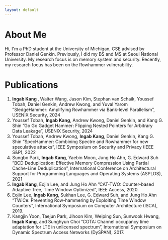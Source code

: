 ```yaml
---
layout: default
---
```


# About Me
Hi, I'm a PhD student at the University of Michigan, CSE advised by Professor Daniel Genkin.
Previously, I did my BS and MS at Seoul National University. 
My research focus is on memory system and security. Recently, my research focus has been on the Rowhammer vulnerability.

# Publications


1. <strong>Ingab Kang </strong>, Walter Wang, Jason Kim, Stephan van Schaik, Youssef Tobah, Daniel Genkin, Andrew Kwong, and Yuval Yarom
    ”SledgeHammer: Amplifying Rowhammer via Bank-level Parallelism”, USENIX Security, 2024
2. Youssef Tobah, <strong>Ingab Kang</strong>, Andrew Kwong, Daniel Genkin, and Kang G. Shin 
    ”Go Go Gadget Hammer: Flipping Nested Pointers for Arbitrary Data Leakage”, USENIX Security, 2024
3. Youssef Tobah, Andrew Kwong, **Ingab Kang**, Daniel Genkin, Kang G. Shin ”SpecHammer:
Combining Spectre and Rowhammer for new speculative attacks”, IEEE Symposium on Security and Privacy
(IEEE S&P), 2022
4. Sungbo Park, **Ingab Kang**, Yaebin Moon, Jung Ho Ahn, G. Edward Suh ”BCD Deduplication:
Effective Memory Compression Using Partial Cache-Line Deduplication”, International Conference on Architectural Support for Programming Languages and Operating Systems (ASPLOS),
2021
5. **Ingab Kang**, Eojin Lee, and Jung Ho Ahn ”CAT-TWO: Counter-based Adaptive Tree, Time
Window Optimized”, IEEE Access, 2020.
6. Eojin Lee, **Ingab Kang**, Sukhan Lee, G. Edward Suh, and Jung Ho Ahn “TWiCe: Preventing
Row-hammering by Exploiting Time Window Counters”, International Symposium on Computer Architecture (ISCA), 2019.
7. Kangjin Yoon, Taejun Park, Jihoon Kim, Weiping Sun, Sunwook Hwang, **Ingab Kang**, and
Sunghyun Choi ”COTA: Channel occupancy time adaptation for LTE in unlicensed spectrum”, International Symposium on Dynamic Spectrum Access Networks (DySPAN), 2017.
